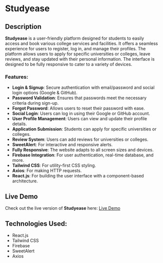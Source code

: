 # Studyease

## Description
**Studyease** is a user-friendly platform designed for students to easily access and book various college services and facilities. It offers a seamless experience for users to register, log in, and manage their profiles. The platform allows users to apply for specific universities or colleges, leave reviews, and stay updated with their personal information. The interface is designed to be fully responsive to cater to a variety of devices.

### Features:
- **Login & Signup**: Secure authentication with email/password and social login options (Google & GitHub).
- **Password Validation**: Ensures that passwords meet the necessary criteria during sign-up.
- **Forgot Password**: Allows users to reset their password with ease.
- **Social Login**: Users can log in using their Google or GitHub account.
- **User Profile Management**: Users can view and update their profile details.
- **Application Submission**: Students can apply for specific universities or colleges.
- **Review System**: Users can add reviews for universities or colleges.
- **SweetAlert**: For interactive and responsive alerts.
- **Fully Responsive**: The website adapts to all screen sizes and devices.
- **Firebase Integration**: For user authentication, real-time database, and more.
- **Tailwind CSS**: For utility-first CSS styling.
- **Axios**: For making HTTP requests.
- **React.js**: For building the user interface with a component-based architecture.

## Live Demo
Check out the live version of **Studyease** here: [Live Demo](https://collagebook-e5c29.web.app/)

## Technologies Used:
- React.js
- Tailwind CSS
- Firebase
- SweetAlert
- Axios


